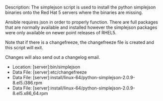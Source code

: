 Description: The simplejson script is used to install the python simplejson binaries onto the Red Hat 5 servers where the binaries are missing.

Ansible requires json in order to properly function. There are full packages that are normally available and installed however the simplejson packages were only available on newer point releases of RHEL5.

Note that if there is a changefreeze, the changefreeze file is created and this script will exit.

Changes will also send out a changelog email.

* Location: [server]:bin/simplejson
* Data File: [server]:etc/changefreeze
* Data File: [server]:install/linux-64/python-simplejson-2.0.9-8.el5.i386.rpm
* Data File: [server]:install/linux-64/python-simplejson-2.0.9-8.el5.x86_64.rpm

